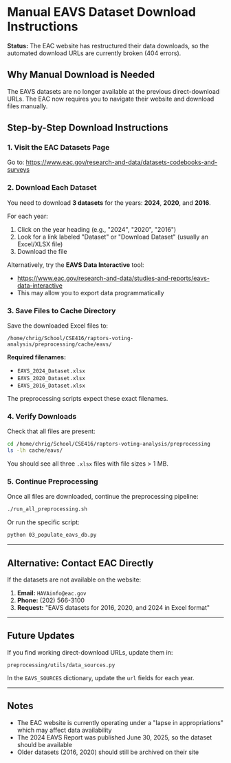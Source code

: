 # Manual EAVS Dataset Download Instructions

**Status:** The EAC website has restructured their data downloads, so the automated download URLs are currently broken (404 errors).

## Why Manual Download is Needed

The EAVS datasets are no longer available at the previous direct-download URLs. The EAC now requires you to navigate their website and download files manually.

## Step-by-Step Download Instructions

### 1. Visit the EAC Datasets Page
Go to: https://www.eac.gov/research-and-data/datasets-codebooks-and-surveys

### 2. Download Each Dataset

You need to download **3 datasets** for the years: **2024**, **2020**, and **2016**.

For each year:
1. Click on the year heading (e.g., "2024", "2020", "2016")
2. Look for a link labeled "Dataset" or "Download Dataset" (usually an Excel/XLSX file)
3. Download the file

Alternatively, try the **EAVS Data Interactive** tool:
- https://www.eac.gov/research-and-data/studies-and-reports/eavs-data-interactive
- This may allow you to export data programmatically

### 3. Save Files to Cache Directory

Save the downloaded Excel files to:
```
/home/chrig/School/CSE416/raptors-voting-analysis/preprocessing/cache/eavs/
```

**Required filenames:**
- `EAVS_2024_Dataset.xlsx`
- `EAVS_2020_Dataset.xlsx`
- `EAVS_2016_Dataset.xlsx`

The preprocessing scripts expect these exact filenames.

### 4. Verify Downloads

Check that all files are present:

```bash
cd /home/chrig/School/CSE416/raptors-voting-analysis/preprocessing
ls -lh cache/eavs/
```

You should see all three `.xlsx` files with file sizes > 1 MB.

### 5. Continue Preprocessing

Once all files are downloaded, continue the preprocessing pipeline:

```bash
./run_all_preprocessing.sh
```

Or run the specific script:

```bash
python 03_populate_eavs_db.py
```

---

## Alternative: Contact EAC Directly

If the datasets are not available on the website:

1. **Email:** `HAVAinfo@eac.gov`
2. **Phone:** (202) 566-3100
3. **Request:** "EAVS datasets for 2016, 2020, and 2024 in Excel format"

---

## Future Updates

If you find working direct-download URLs, update them in:
```
preprocessing/utils/data_sources.py
```

In the `EAVS_SOURCES` dictionary, update the `url` fields for each year.

---

## Notes

- The EAC website is currently operating under a "lapse in appropriations" which may affect data availability
- The 2024 EAVS Report was published June 30, 2025, so the dataset should be available
- Older datasets (2016, 2020) should still be archived on their site
